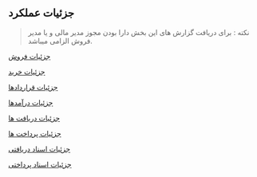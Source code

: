 ﻿## جزئیات عملکرد

> نکته : برای دریافت گزارش های این بخش دارا بودن مجوز مدیر مالی و یا مدیر فروش الزامی میباشد.


[جزئیات فروش](Sales-details%2FSales-details.md)

[جزئیات خرید](Purchase-details%2FPurchase-details.md)

[جزئیات قراردادها](Contract-details%2FContract-details.md)

[جزئیات درآمدها](Revenue-details%2FRevenue-details.md)

[جزئیات دریافت ها](Details-of-receipts%2FDetails-of-receipts.md)

[جزئیات پرداخت ها](Payment%20details%2FPayment-details.md)

[جزئیات اسناد دریافتی](Details-of-documents-received%2FDetails-of-documents-received.md)

[جزئیات اسناد پرداختی](Details-of-payment-documents%2FDetails-of-payment-documents.md)